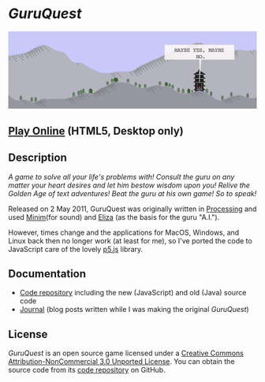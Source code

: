 # *GuruQuest*

![Banner](images/guruquest-banner.png)

## [Play Online](https://www.pippinbarr.com/guruquest/) (HTML5, Desktop only)

## Description
*A game to solve all your life's problems with! Consult the guru on any matter your heart desires and let him bestow wisdom upon you! Relive the Golden Age of text adventures! Beat the guru at his own game! So to speak!*

Released on 2 May 2011, GuruQuest was originally written in [Processing](http://www.processing.org/) and used [Minim](http://code.compartmental.net/tools/minim/)(for sound) and [Eliza](http://codeanticode.wordpress.com/2007/11/12/eliza-library-for-processing/) (as the basis for the guru "A.I.").

However, times change and the applications for MacOS, Windows, and Linux back then no longer work (at least for me), so I've ported the code to JavaScript care of the lovely [p5.js](https://www.p5js.org) library.

## Documentation
* [Code repository](https://www.github.com/pippinbarr/guruquest/) including the new (JavaScript) and old (Java) source code
* [Journal](../process/journal.md) (blog posts written while I was making the original *GuruQuest*)

## License
*GuruQuest* is an open source game licensed under a [Creative Commons Attribution-NonCommercial 3.0 Unported License](http://creativecommons.org/licenses/by-nc/3.0/). You can obtain the source code from its [code repository](https://github.com/pippinbarr/guruquest/) on GitHub.
